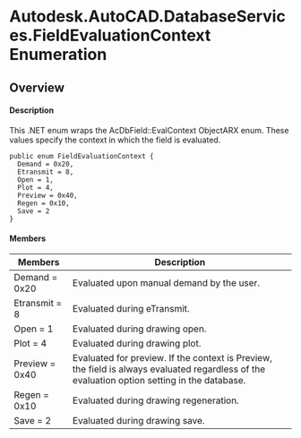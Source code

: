 # Autodesk.AutoCAD.DatabaseServices.FieldEvaluationContext Enumeration

## Overview

#### Description
This .NET enum wraps the AcDbField::EvalContext ObjectARX enum. These values specify the context in which the field is evaluated.
```text
public enum FieldEvaluationContext {
  Demand = 0x20,
  Etransmit = 8,
  Open = 1,
  Plot = 4,
  Preview = 0x40,
  Regen = 0x10,
  Save = 2
}
```

#### Members
| Members | Description |
| --- | --- |
| Demand = 0x20 | Evaluated upon manual demand by the user. |
| Etransmit = 8 | Evaluated during eTransmit. |
| Open = 1 | Evaluated during drawing open. |
| Plot = 4 | Evaluated during drawing plot. |
| Preview = 0x40 | Evaluated for preview. If the context is Preview, the field is always evaluated regardless of the evaluation option setting in the database. |
| Regen = 0x10 | Evaluated during drawing regeneration. |
| Save = 2 | Evaluated during drawing save. |